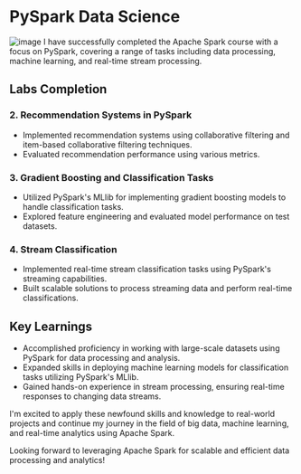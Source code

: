 # PySpark Data Science
![image](https://github.com/endlessagony/newprolab_pyspark/assets/74978814/e44866ce-664e-4973-b26c-1da25775c221)
I have successfully completed the Apache Spark course with a focus on PySpark, covering a range of tasks including data processing, machine learning, and real-time stream processing.

## Labs Completion

### 2. Recommendation Systems in PySpark
- Implemented recommendation systems using collaborative filtering and item-based collaborative filtering techniques.
- Evaluated recommendation performance using various metrics.
  
### 3. Gradient Boosting and Classification Tasks
- Utilized PySpark's MLlib for implementing gradient boosting models to handle classification tasks.
- Explored feature engineering and evaluated model performance on test datasets.

### 4. Stream Classification
- Implemented real-time stream classification tasks using PySpark's streaming capabilities.
- Built scalable solutions to process streaming data and perform real-time classifications.

## Key Learnings
- Accomplished proficiency in working with large-scale datasets using PySpark for data processing and analysis.
- Expanded skills in deploying machine learning models for classification tasks utilizing PySpark's MLlib.
- Gained hands-on experience in stream processing, ensuring real-time responses to changing data streams.

I'm excited to apply these newfound skills and knowledge to real-world projects and continue my journey in the field of big data, machine learning, and real-time analytics using Apache Spark.

Looking forward to leveraging Apache Spark for scalable and efficient data processing and analytics!
